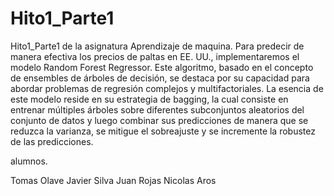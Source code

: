 # Hito1_Parte1
Hito1_Parte1 de la asignatura Aprendizaje de maquina.
Para predecir de manera efectiva los precios de paltas en EE. UU., implementaremos el 
modelo Random Forest Regressor. Este algoritmo, basado en el concepto de ensembles 
de árboles de decisión, se destaca por su capacidad para abordar problemas de regresión 
complejos y multifactoriales. La esencia de este modelo reside en su estrategia de bagging, 
la cual consiste en entrenar múltiples árboles sobre diferentes subconjuntos aleatorios del 
conjunto de datos y luego combinar sus predicciones de manera que se reduzca la varianza, 
se mitigue el sobreajuste y se incremente la robustez de las predicciones.

alumnos.

Tomas Olave 
Javier Silva
Juan Rojas
Nicolas Aros

